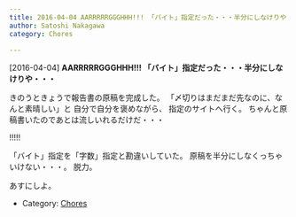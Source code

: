 ```yaml
---
title: 2016-04-04 AARRRRRGGGHHH!!! 「バイト」指定だった・・・半分にしなけりや・・・
author: Satoshi Nakagawa
category: Chores

---
```


[2016-04-04] **AARRRRRGGGHHH!!! 「バイト」指定だった・・・半分にしなけりや・・・** 

 きのうときょうで報告書の原稿を完成した。
「〆切りはまだまだ先なのに、なんと素晴しい」と
自分で自分を褒めながら、
指定のサイトへ行く。
ちゃんと原稿書いたのであとは流しいれるだけだ・・・

 !!!!!

 「バイト」指定を「字数」指定と勘違いしていた。
原稿を半分にしなくっちゃいけない・・・。
脱力。

 あすにしよ。

- Category: [Chores](https://merapano.github.io/categories.html#Chores)

